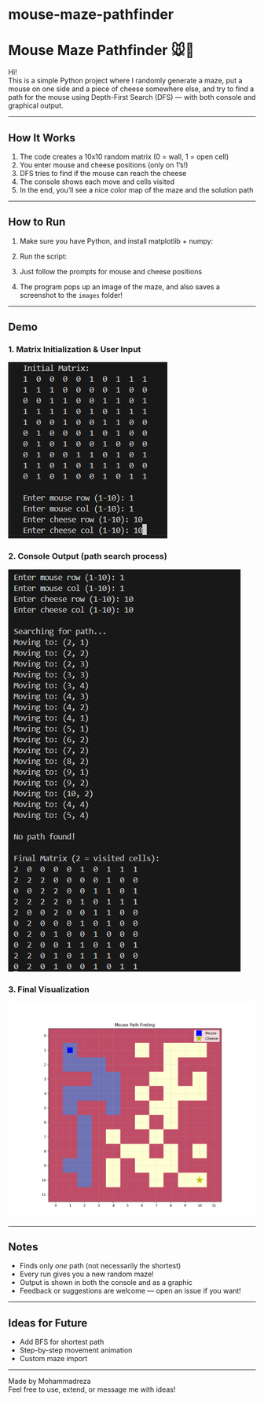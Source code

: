 # mouse-maze-pathfinder
# Mouse Maze Pathfinder 🐭🧀

Hi!  
This is a simple Python project where I randomly generate a maze, put a mouse on one side and a piece of cheese somewhere else, and try to find a path for the mouse using Depth-First Search (DFS) — with both console and graphical output.

---

## How It Works

1. The code creates a 10x10 random matrix (0 = wall, 1 = open cell)
2. You enter mouse and cheese positions (only on 1’s!)
3. DFS tries to find if the mouse can reach the cheese
4. The console shows each move and cells visited
5. In the end, you’ll see a nice color map of the maze and the solution path

---

## How to Run

1. Make sure you have Python, and install matplotlib + numpy:

2. Run the script:

3. Just follow the prompts for mouse and cheese positions  
4. The program pops up an image of the maze, and also saves a screenshot to the `images` folder!

---

## Demo

### 1. Matrix Initialization & User Input
![Matrix/Initialization](images/input_and_maze_init.png)

### 2. Console Output (path search process)
![Pathfinding Console Output](images/pathfinding_result_console.png)

### 3. Final Visualization
![Maze Path Visualization](images/maze_path_visualization.png)

---

## Notes

- Finds only *one* path (not necessarily the shortest)
- Every run gives you a new random maze!
- Output is shown in both the console and as a graphic
- Feedback or suggestions are welcome — open an issue if you want!

---

## Ideas for Future

- Add BFS for shortest path
- Step-by-step movement animation
- Custom maze import

---

Made by Mohammadreza  
Feel free to use, extend, or message me with ideas!

